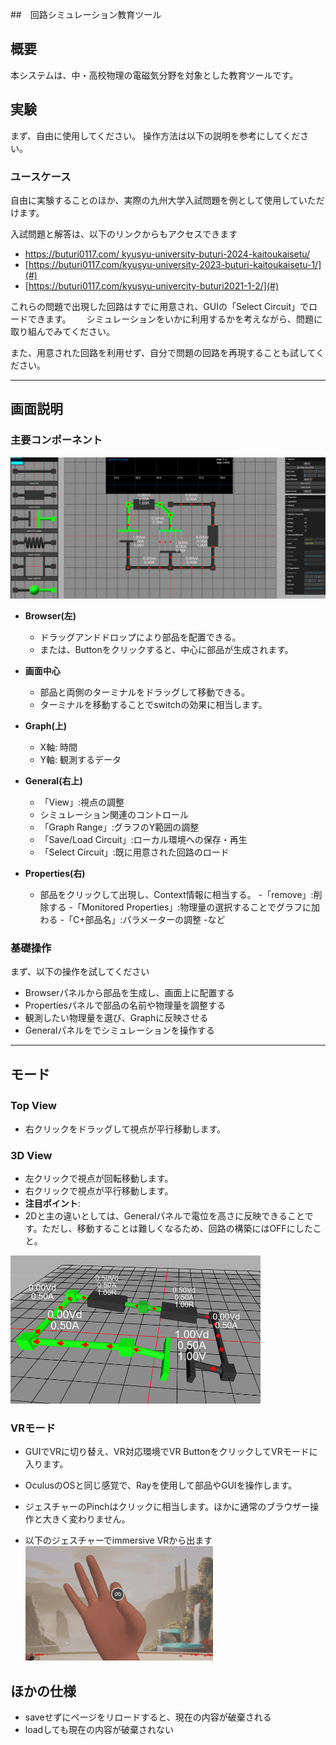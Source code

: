 ##　回路シミュレーション教育ツール  

## 概要

本システムは、中・高校物理の電磁気分野を対象とした教育ツールです。

## 実験

まず、自由に使用してください。
操作方法は以下の説明を参考にしてください。

### ユースケース

自由に実験することのほか、実際の九州大学入試問題を例として使用していただけます。  

入試問題と解答は、以下のリンクからもアクセスできます 
- [https://buturi0117.com/ kyusyu-university-buturi-2024-kaitoukaisetu/](#)  
- [https://buturi0117.com/kyusyu-university-2023-buturi-kaitoukaisetu-1/](#)
- [https://buturi0117.com/kyusyu-univercity-buturi2021-1-2/](#)


これらの問題で出現した回路はすでに用意され、GUIの「Select Circuit」でロードできます。　　
シミュレーションをいかに利用するかを考えながら、問題に取り組んでみてください。  

また、用意された回路を利用せず、自分で問題の回路を再現することも試してください。

---

## 画面説明

### 主要コンポーネント
<img src="assets/main.png" width="800">

- **Browser(左)**  
  - ドラッグアンドドロップにより部品を配置できる。  
  - または、Buttonをクリックすると、中心に部品が生成されます。　

- **画面中心**  
  - 部品と両側のターミナルをドラッグして移動できる。
  - ターミナルを移動することでswitchの効果に相当します。　

- **Graph(上)**  　
    - X軸: 時間
    - Y軸: 観測するデータ

- **General(右上)**  　
    - 「View」:視点の調整 
    - シミュレーション関連のコントロール
    - 「Graph Range」:グラフのY範囲の調整 
    - 「Save/Load Circuit」:ローカル環境への保存・再生　
    - 「Select Circuit」:既に用意された回路のロード

- **Properties(右)**  　
    - 部品をクリックして出現し、Context情報に相当する。
    -「remove」:削除する
    -「Monitored Properties」:物理量の選択することでグラフに加わる
    -「C+部品名」:パラメーターの調整
    -など

### 基礎操作

まず、以下の操作を試してください 
   - Browserパネルから部品を生成し、画面上に配置する
   - Propertiesパネルで部品の名前や物理量を調整する 
   - 観測したい物理量を選び、Graphに反映させる 
   - Generalパネルをでシミュレーションを操作する

---

## モード

### Top View　
  - 右クリックをドラッグして視点が平行移動します。

### 3D View
  - 左クリックで視点が回転移動します。  
  - 右クリックで視点が平行移動します。
- **注目ポイント**:  
- 2Dと主の違いとしては、Generalパネルで電位を高さに反映できることです。ただし、移動することは難しくなるため、回路の構築にはOFFにしたこと。
<img src="assets/3DView.png" width="400">

### VRモード
  - GUIでVRに切り替え、VR対応環境でVR ButtonをクリックしてVRモードに入ります。　
  - OculusのOSと同じ感覚で、Rayを使用して部品やGUIを操作します。  
  - ジェスチャーのPinchはクリックに相当します。ほかに通常のブラウザー操作と大きく変わりません。 

  - 以下のジェスチャーでimmersive VRから出ます
　<img src="assets/gesture.png" width="300">

 ## ほかの仕様

- saveせずにページをリロードすると、現在の内容が破棄される
- loadしても現在の内容が破棄されない
